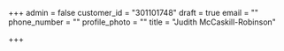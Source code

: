 +++
admin = false
customer_id = "301101748"
draft = true
email = ""
phone_number = ""
profile_photo = ""
title = "Judith McCaskill-Robinson"

+++
